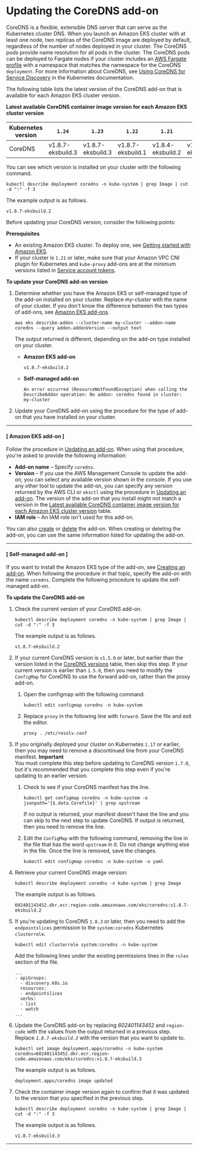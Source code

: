 # Updating the CoreDNS add\-on<a name="managing-coredns"></a>

CoreDNS is a flexible, extensible DNS server that can serve as the Kubernetes cluster DNS\. When you launch an Amazon EKS cluster with at least one node, two replicas of the CoreDNS image are deployed by default, regardless of the number of nodes deployed in your cluster\. The CoreDNS pods provide name resolution for all pods in the cluster\. The CoreDNS pods can be deployed to Fargate nodes if your cluster includes an [AWS Fargate profile](fargate-profile.md) with a namespace that matches the namespace for the CoreDNS `deployment`\. For more information about CoreDNS, see [Using CoreDNS for Service Discovery](https://kubernetes.io/docs/tasks/administer-cluster/coredns/) in the Kubernetes documentation\.

The following table lists the latest version of the CoreDNS add\-on that is available for each Amazon EKS cluster version\.<a name="coredns-versions"></a>


**Latest available CoreDNS container image version for each Amazon EKS cluster version**  

| Kubernetes version | `1.24` | `1.23` | `1.22` | `1.21` | `1.20` | `1.19` | 
| --- | --- | --- | --- | --- | --- | --- | 
| CoreDNS | v1\.8\.7\-eksbuild\.3 | v1\.8\.7\-eksbuild\.3 | v1\.8\.7\-eksbuild\.1 | v1\.8\.4\-eksbuild\.2 | v1\.8\.3\-eksbuild\.1 | 1\.8\.0 | 

You can see which version is installed on your cluster with the following command\.

```
kubectl describe deployment coredns -n kube-system | grep Image | cut -d ":" -f 3
```

The example output is as follows\.

```
v1.8.7-eksbuild.2
```

Before updating your CoreDNS version, consider the following points:

**Prerequisites**
+ An existing Amazon EKS cluster\. To deploy one, see [Getting started with Amazon EKS](getting-started.md)\.
+ If your cluster is `1.21` or later, make sure that your Amazon VPC CNI plugin for Kubernetes and `kube-proxy` add\-ons are at the minimum versions listed in [Service account tokens](service-accounts.md#boundserviceaccounttoken-validated-add-on-versions)\.

**To update your CoreDNS add\-on version**

1. Determine whether you have the Amazon EKS or self\-managed type of the add\-on installed on your cluster\. Replace *my\-cluster* with the name of your cluster\. If you don't know the difference between the two types of add\-ons, see [Amazon EKS add\-ons](eks-add-ons.md)\.

   ```
   aws eks describe-addon --cluster-name my-cluster --addon-name coredns --query addon.addonVersion --output text
   ```

   The output returned is different, depending on the add\-on type installed on your cluster\.
   + **Amazon EKS add\-on**

     ```
     v1.8.7-eksbuild.2
     ```
   + **Self\-managed add\-on**

     ```
     An error occurred (ResourceNotFoundException) when calling the DescribeAddon operation: No addon: coredns found in cluster: my-cluster
     ```

1. Update your CoreDNS add\-on using the procedure for the type of add\-on that you have installed on your cluster\.

------
#### [ Amazon EKS add\-on ]

   Follow the procedure in [Updating an add\-on](managing-add-ons.md#updating-an-add-on)\. When using that procedure, you're asked to provide the following information:
   + **Add\-on name** – Specify `coredns`\.
   + **Version** – If you use the AWS Management Console to update the add\-on, you can select any available version shown in the console\. If you use any other tool to update the add\-on, you can specify any version returned by the AWS CLI or `eksctl` using the procedure in [Updating an add\-on](managing-add-ons.md#updating-an-add-on)\. The version of the add\-on that you install might not match a version in the [Latest available CoreDNS container image version for each Amazon EKS cluster version](#coredns-versions) table\.
   + **IAM role** – An IAM role isn't used for this add\-on\.

   You can also [create](managing-add-ons.md#creating-an-add-on) or [delete](managing-add-ons.md#removing-an-add-on) the add\-on\. When creating or deleting the add\-on, you can use the same information listed for updating the add\-on\.

------
#### [ Self\-managed add\-on ]

   If you want to install the Amazon EKS type of the add\-on, see [Creating an add\-on](managing-add-ons.md#creating-an-add-on)\. When following the procedure in that topic, specify the add\-on with the name `coredns`\. Complete the following procedure to update the self\-managed add\-on\.

**To update the CoreDNS add\-on**

   1. Check the current version of your CoreDNS add\-on\.

      ```
      kubectl describe deployment coredns -n kube-system | grep Image | cut -d ":" -f 3
      ```

      The example output is as follows\.

      ```
      v1.8.7-eksbuild.2
      ```

   1. If your current CoreDNS version is `v1.5.0` or later, but earlier than the version listed in the [CoreDNS versions](#coredns-versions) table, then skip this step\. If your current version is earlier than `1.5.0`, then you need to modify the `ConfigMap` for CoreDNS to use the forward add\-on, rather than the proxy add\-on\.

      1. Open the configmap with the following command\.

         ```
         kubectl edit configmap coredns -n kube-system
         ```

      1. Replace `proxy` in the following line with `forward`\. Save the file and exit the editor\.

         ```
         proxy . /etc/resolv.conf
         ```

   1. If you originally deployed your cluster on Kubernetes `1.17` or earlier, then you may need to remove a discontinued line from your CoreDNS manifest\.
**Important**  
You must complete this step before updating to CoreDNS version `1.7.0`, but it's recommended that you complete this step even if you're updating to an earlier version\. 

      1. Check to see if your CoreDNS manifest has the line\.

         ```
         kubectl get configmap coredns -n kube-system -o jsonpath='{$.data.Corefile}' | grep upstream
         ```

         If no output is returned, your manifest doesn't have the line and you can skip to the next step to update CoreDNS\. If output is returned, then you need to remove the line\.

      1. Edit the `ConfigMap` with the following command, removing the line in the file that has the word `upstream` in it\. Do not change anything else in the file\. Once the line is removed, save the changes\.

         ```
         kubectl edit configmap coredns -n kube-system -o yaml
         ```

   1. Retrieve your current CoreDNS image version:

      ```
      kubectl describe deployment coredns -n kube-system | grep Image
      ```

      The example output is as follows\.

      ```
      602401143452.dkr.ecr.region-code.amazonaws.com/eks/coredns:v1.8.7-eksbuild.2
      ```

   1. If you're updating to CoreDNS `1.8.3` or later, then you need to add the `endpointslices` permission to the `system:coredns` Kubernetes `clusterrole`\.

      ```
      kubectl edit clusterrole system:coredns -n kube-system
      ```

      Add the following lines under the existing permissions lines in the `rules` section of the file\.

      ```
      ...
      - apiGroups:
        - discovery.k8s.io
        resources:
        - endpointslices
        verbs:
        - list
        - watch
      ...
      ```

   1. Update the CoreDNS add\-on by replacing *602401143452* and `region-code` with the values from the output returned in a previous step\. Replace *`1.8.7-eksbuild.3`* with the version that you want to update to\.

      ```
      kubectl set image deployment.apps/coredns -n kube-system  coredns=602401143452.dkr.ecr.region-code.amazonaws.com/eks/coredns:v1.8.7-eksbuild.3
      ```

      The example output is as follows\.

      ```
      deployment.apps/coredns image updated
      ```

   1. Check the container image version again to confirm that it was updated to the version that you specified in the previous step\.

      ```
      kubectl describe deployment coredns -n kube-system | grep Image | cut -d ":" -f 3
      ```

      The example output is as follows\.

      ```
      v1.8.7-eksbuild.3
      ```

------
